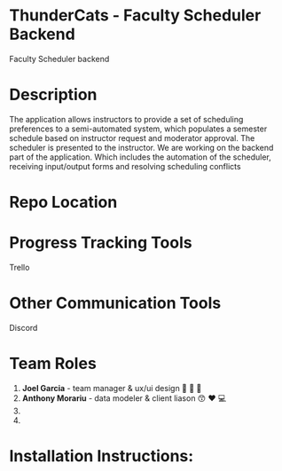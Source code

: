 # ThunderCats - Faculty Scheduler Backend
Faculty Scheduler backend

# Description
The application allows instructors to provide a set of scheduling preferences to
a semi-automated system, which populates a semester schedule based on instructor
request and moderator approval. The scheduler is presented to the instructor.
We are working on the backend part of the application. Which includes the
automation of the scheduler, receiving input/output forms and resolving scheduling
conflicts

# Repo Location

# Progress Tracking Tools
Trello

# Other Communication Tools
Discord

# Team Roles
1. **Joel Garcia** - team manager & ux/ui design :guitar: :wrench: :goat:
2. **Anthony Morariu** - data modeler & client liason :kissing_smiling_eyes: :heart: :computer:
3.
4.

# Installation Instructions:
